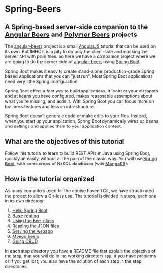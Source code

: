 # Spring-Beers

## A Spring-based server-side companion to the [Angular Beers](https://github.com/LostInBrittany/angular-beers) and [Polymer Beers](https://github.com/LostInBrittany/polymer-beers) projects

The [angular-beers](https://github.com/LostInBrittany/angular-beers) project is a small [AngularJS](http://angularjs.org) tutorial that can be used on its own. But IMHO it is a pity to do only the client-side and mocking the server API with plain files. So here we have a companion project where we are going to do the server-side of [angular-beers](https://github.com/LostInBrittany/angular-beers) using [Spring Boot](https://spring.io/projects/spring-boot).

Spring Boot makes it easy to create stand-alone, production-grade Spring based Applications that you can "just run". Most Spring Boot applications need very little Spring configuration.


Spring Boot offers a fast way to build applications. It looks at your classpath and at beans you have configured, makes reasonable assumptions about what you’re missing, and adds it. With Spring Boot you can focus more on business features and less on infrastructure.

Spring Boot doesn’t generate code or make edits to your files. Instead, when you start up your application, Spring Boot dynamically wires up beans and settings and applies them to your application context.

## What are the objectives of this tutorial

Follow this tutorial to learn to build REST APIs in Java using Spring Boot, quickly an easily, without all the pain of the classic way. You will use [Spring Boot](https://spring.io/projects/spring-boot), with some drops of NoSQL databases (with [MongoDB](http://mongodb.com)).



## How is the tutorial organized ##

As many computers used for the course haven't Git, we have structurated the project to allow a Git-less use. The tutorial is divided in steps, each one in its own directory:

1. [Hello Spring Boot](./step-01/)
1. [Basic routing](./step-02/)
1. [Using the Beer class](./step-03/)
1. [Reading the JSON files](./step-04/)
1. [Serving the webapp](./step-05/)
1. [Mongo beers](./step-06/)
1. [Going CRUD](./step-07)

In each step directory you have a README file that explain the objective of the step, that you will do in the working directory `app`. If you have problems or if you get lost, you also have the solution of each step in the step directories.
